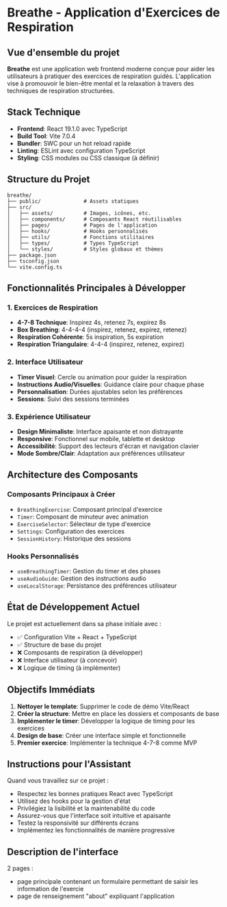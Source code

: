 # Breathe - Application d'Exercices de Respiration

## Vue d'ensemble du projet

**Breathe** est une application web frontend moderne conçue pour aider les utilisateurs à pratiquer des exercices de respiration guidés. L'application vise à promouvoir le bien-être mental et la relaxation à travers des techniques de respiration structurées.

## Stack Technique

- **Frontend**: React 19.1.0 avec TypeScript
- **Build Tool**: Vite 7.0.4
- **Bundler**: SWC pour un hot reload rapide
- **Linting**: ESLint avec configuration TypeScript
- **Styling**: CSS modules ou CSS classique (à définir)

## Structure du Projet

```
breathe/
├── public/              # Assets statiques
├── src/
│   ├── assets/          # Images, icônes, etc.
│   ├── components/      # Composants React réutilisables
│   ├── pages/           # Pages de l'application
│   ├── hooks/           # Hooks personnalisés
│   ├── utils/           # Fonctions utilitaires
│   ├── types/           # Types TypeScript
│   └── styles/          # Styles globaux et thèmes
├── package.json
├── tsconfig.json
└── vite.config.ts
```

## Fonctionnalités Principales à Développer

### 1. Exercices de Respiration
- **4-7-8 Technique**: Inspirez 4s, retenez 7s, expirez 8s
- **Box Breathing**: 4-4-4-4 (inspirez, retenez, expirez, retenez)
- **Respiration Cohérente**: 5s inspiration, 5s expiration
- **Respiration Triangulaire**: 4-4-4 (inspirez, retenez, expirez)

### 2. Interface Utilisateur
- **Timer Visuel**: Cercle ou animation pour guider la respiration
- **Instructions Audio/Visuelles**: Guidance claire pour chaque phase
- **Personnalisation**: Durées ajustables selon les préférences
- **Sessions**: Suivi des sessions terminées

### 3. Expérience Utilisateur
- **Design Minimaliste**: Interface apaisante et non distrayante
- **Responsive**: Fonctionnel sur mobile, tablette et desktop
- **Accessibilité**: Support des lecteurs d'écran et navigation clavier
- **Mode Sombre/Clair**: Adaptation aux préférences utilisateur

## Architecture des Composants

### Composants Principaux à Créer
- `BreathingExercise`: Composant principal d'exercice
- `Timer`: Composant de minuteur avec animation
- `ExerciseSelector`: Sélecteur de type d'exercice
- `Settings`: Configuration des exercices
- `SessionHistory`: Historique des sessions

### Hooks Personnalisés
- `useBreathingTimer`: Gestion du timer et des phases
- `useAudioGuide`: Gestion des instructions audio
- `useLocalStorage`: Persistance des préférences utilisateur

## État de Développement Actuel

Le projet est actuellement dans sa phase initiale avec :
- ✅ Configuration Vite + React + TypeScript
- ✅ Structure de base du projet
- ❌ Composants de respiration (à développer)
- ❌ Interface utilisateur (à concevoir)
- ❌ Logique de timing (à implémenter)

## Objectifs Immédiats

1. **Nettoyer le template**: Supprimer le code de démo Vite/React
2. **Créer la structure**: Mettre en place les dossiers et composants de base
3. **Implémenter le timer**: Développer la logique de timing pour les exercices
4. **Design de base**: Créer une interface simple et fonctionnelle
5. **Premier exercice**: Implémenter la technique 4-7-8 comme MVP

## Instructions pour l'Assistant

Quand vous travaillez sur ce projet :
- Respectez les bonnes pratiques React avec TypeScript
- Utilisez des hooks pour la gestion d'état
- Privilégiez la lisibilité et la maintenabilité du code
- Assurez-vous que l'interface soit intuitive et apaisante
- Testez la responsivité sur différents écrans
- Implémentez les fonctionnalités de manière progressive

## Description de l'interface
2 pages : 
- page principale contenant un formulaire permettant de saisir les information de l'exercie
- page de renseignement "about" expliquant l'application
